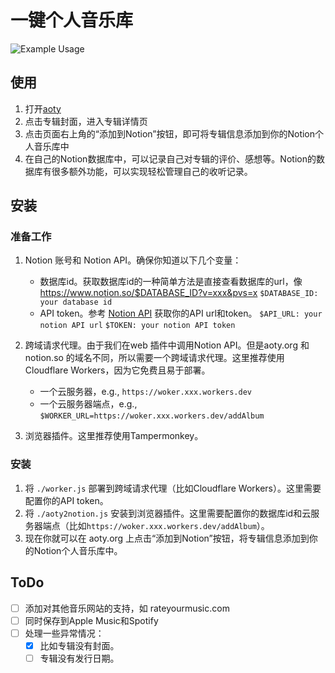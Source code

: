 # 一键个人音乐库

![Example Usage](./pics/demo.gif)

## 使用

1. 打开[aoty](https://www.albumoftheyear.org/)
2. 点击专辑封面，进入专辑详情页
3. 点击页面右上角的“添加到Notion”按钮，即可将专辑信息添加到你的Notion个人音乐库中
4. 在自己的Notion数据库中，可以记录自己对专辑的评价、感想等。Notion的数据库有很多额外功能，可以实现轻松管理自己的收听记录。

## 安装

### 准备工作

1. Notion 账号和 Notion API。确保你知道以下几个变量：
   * 数据库id。获取数据库id的一种简单方法是直接查看数据库的url，像 https://www.notion.so/$DATABASE_ID?v=xxx&pvs=x
   ```$DATABASE_ID: your database id```
   * API token。参考 [Notion API](https://developers.notion.com/reference/capabilities) 获取你的API url和token。
   ```$API_URL: your notion API url```
   ```$TOKEN: your notion API token```
2. 跨域请求代理。由于我们在web 插件中调用Notion API。但是aoty.org 和 notion.so 的域名不同，所以需要一个跨域请求代理。这里推荐使用Cloudflare Workers，因为它免费且易于部署。
   * 一个云服务器，e.g., ```https://woker.xxx.workers.dev```
   * 一个云服务器端点，e.g., ```$WORKER_URL=https://woker.xxx.workers.dev/addAlbum```
  
3. 浏览器插件。这里推荐使用Tampermonkey。

### 安装

1. 将 `./worker.js` 部署到跨域请求代理（比如Cloudflare Workers）。这里需要配置你的API token。
2. 将 `./aoty2notion.js` 安装到浏览器插件。这里需要配置你的数据库id和云服务器端点（比如```https://woker.xxx.workers.dev/addAlbum```）。
3. 现在你就可以在 aoty.org 上点击“添加到Notion”按钮，将专辑信息添加到你的Notion个人音乐库中。


## ToDo

- [ ] 添加对其他音乐网站的支持，如 rateyourmusic.com
- [ ] 同时保存到Apple Music和Spotify
- [ ] 处理一些异常情况：
  - [x] 比如专辑没有封面。
  - [ ] 专辑没有发行日期。
